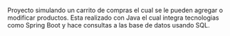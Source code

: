 Proyecto simulando un carrito de compras el cual se le pueden agregar o modificar productos. Esta realizado con Java el cual integra tecnologias como Spring Boot y hace consultas a las base de datos usando SQL.
